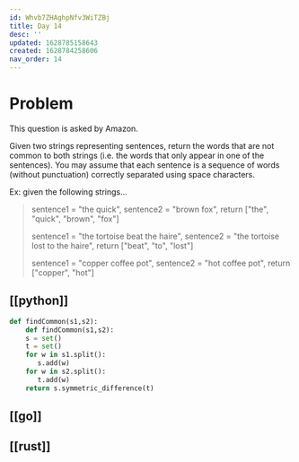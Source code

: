 ```yaml
---
id: Whvb7ZHAghpNfv3WiTZBj
title: Day 14
desc: ''
updated: 1628785158643
created: 1628784258606
nav_order: 14
---
```

# Problem

This question is asked by Amazon.

Given two strings representing sentences, return the words that are not common to both strings (i.e. the words that only appear in one of the sentences). You may assume that each sentence is a sequence of words (without punctuation) correctly separated using space characters.

Ex: given the following strings...

> sentence1 = "the quick", sentence2 = "brown fox", return ["the", "quick", "brown", "fox"]
>
> sentence1 = "the tortoise beat the haire", sentence2 = "the tortoise lost to the haire", return ["beat", "to", "lost"]
>
> sentence1 = "copper coffee pot", sentence2 = "hot coffee pot", return ["copper", "hot"]

## [[python]]

```python
def findCommon(s1,s2):
    def findCommon(s1,s2):
    s = set()
    t = set()
    for w in s1.split():
       s.add(w)
    for w in s2.split():
       t.add(w)
    return s.symmetric_difference(t)
```

## [[go]]

## [[rust]]
